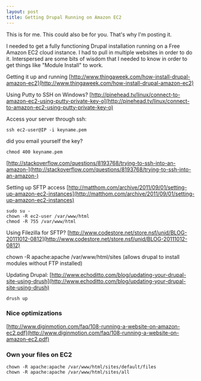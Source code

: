 ```yaml
---
layout: post
title: Getting Drupal Running on Amazon EC2
---
```


This is for me. This could also be for you. That's why I'm posting it.

I needed to get a fully functioning Drupal installation running on a Free Amazon EC2 cloud instance. I had to pull in multiple websites in order to do it. Interspersed are some bits of wisdom that I needed to know in order to get things like "Module Install" to work.

Getting it up and running
[http://www.thingaweek.com/how-install-drupal-amazon-ec2](http://www.thingaweek.com/how-install-drupal-amazon-ec2)

Using Putty to SSH on Windows?
[http://pinehead.tv/linux/connect-to-amazon-ec2-using-putty-private-key-o](http://pinehead.tv/linux/connect-to-amazon-ec2-using-putty-private-key-o)

Access your server through ssh:

~~~
ssh ec2-user@IP -i keyname.pem
~~~

did you email yourself the key?

~~~
chmod 400 keyname.pem
~~~
[http://stackoverflow.com/questions/8193768/trying-to-ssh-into-an-amazon-](http://stackoverflow.com/questions/8193768/trying-to-ssh-into-an-amazon-)

Setting up SFTP access
[http://matthom.com/archive/2011/09/01/setting-up-amazon-ec2-instances](http://matthom.com/archive/2011/09/01/setting-up-amazon-ec2-instances)

~~~
sudo su -
chown -R ec2-user /var/www/html
chmod -R 755 /var/www/html
~~~

Using Filezilla for SFTP?
[http://www.codestore.net/store.nsf/unid/BLOG-20111012-0812](http://www.codestore.net/store.nsf/unid/BLOG-20111012-0812)

chown -R apache:apache /var/www/html/sites
(allows drupal to install modules without FTP installed)

Updating Drupal:
[http://www.echoditto.com/blog/updating-your-drupal-site-using-drush](http://www.echoditto.com/blog/updating-your-drupal-site-using-drush)

~~~
drush up
~~~

### Nice optimizations
[http://www.diginmotion.com/faq/108-running-a-website-on-amazon-ec2.pdf](http://www.diginmotion.com/faq/108-running-a-website-on-amazon-ec2.pdf)

### Own your files on EC2
~~~
chown -R apache:apache /var/www/html/sites/default/files
chown -R apache:apache /var/www/html/sites/all
~~~


